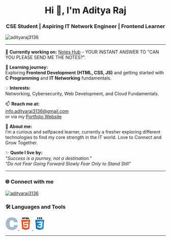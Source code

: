 <h1 align="center">Hi 👋, I'm Aditya Raj</h1>
<h3 align="center">CSE Student | Aspiring IT Network Engineer | Frontend Learner</h3>

<p align="left">
  <img src="https://komarev.com/ghpvc/?username=adityaraj3136&label=Profile%20views&color=0e75b6&style=flat" alt="adityaraj3136" />
</p>

---

🔭 **Currently working on:** [Notes Hub](https://adityaraj3136.github.io) – YOUR INSTANT ANSWER TO
"CAN YOU PLEASE SEND ME THE NOTES?".

🌱 **Learning journey:**  
Exploring **Frontend Development (HTML, CSS, JS)** and getting started with **C Programming** and **IT Networking** fundamentals.

💡 **Interests:**  
Networking, Cybersecurity, Web Development, and Cloud Fundamentals.

📫 **Reach me at:**  
info.adityaraj3136@gmail.com  
or via my [Portfolio Website](https://adityaraj3136.github.io/adityatechlab/#contact)

📄 **About me:**  
I’m a curious and selfpaced learner, currently a fresher exploring different technologies to find my core strength in the IT world.
Love to Connect and Grow Together.

✨ **Quote I live by:**  
_"Success is a journey, not a destination."_  
_"Do not Fear Going Forward Slowly Fear Only to Stand Still"_

---

<h3 align="left">🌐 Connect with me</h3>
<p align="left">
  <a href="https://linkedin.com/in/adityaraj3136" target="_blank">
    <img align="center" src="https://raw.githubusercontent.com/rahuldkjain/github-profile-readme-generator/master/src/images/icons/Social/linked-in-alt.svg" alt="adityaraj3136" height="30" width="40" />
  </a>
</p>

<h3 align="left">🛠️ Languages and Tools</h3>
<p align="left">
  <a href="https://www.cprogramming.com/" target="_blank" rel="noreferrer">
    <img src="https://raw.githubusercontent.com/devicons/devicon/master/icons/c/c-original.svg" alt="c" width="40" height="40"/>
  </a>
  <a href="https://www.w3schools.com/html/" target="_blank" rel="noreferrer">
    <img src="https://raw.githubusercontent.com/devicons/devicon/master/icons/html5/html5-original-wordmark.svg" alt="html5" width="40" height="40"/>
  </a>
  <a href="https://www.w3schools.com/css/" target="_blank" rel="noreferrer">
    <img src="https://raw.githubusercontent.com/devicons/devicon/master/icons/css3/css3-original-wordmark.svg" alt="css3" width="40" height="40"/>
  </a>
</p>

---
